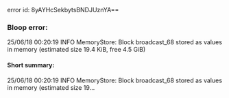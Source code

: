 error id: 8yAYHcSekbytsBNDJUznYA==
### Bloop error:

25/06/18 00:20:19 INFO MemoryStore: Block broadcast_68 stored as values in memory (estimated size 19.4 KiB, free 4.5 GiB)
#### Short summary: 

25/06/18 00:20:19 INFO MemoryStore: Block broadcast_68 stored as values in memory (estimated size 19...